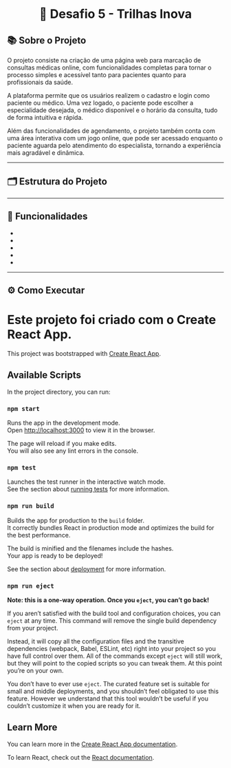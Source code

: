 <h1 align="center">🚀 Desafio 5 - Trilhas Inova</h1>

## 📚 Sobre o Projeto
O projeto consiste na criação de uma página web para marcação de consultas médicas online, com funcionalidades completas para tornar o processo simples e acessível tanto para pacientes quanto para profissionais da saúde.

A plataforma permite que os usuários realizem o cadastro e login como paciente ou médico. Uma vez logado, o paciente pode escolher a especialidade desejada, o médico disponível e o horário da consulta, tudo de forma intuitiva e rápida.

Além das funcionalidades de agendamento, o projeto também conta com uma área interativa com um jogo online, que pode ser acessado enquanto o paciente aguarda pelo atendimento do especialista, tornando a experiência mais agradável e dinâmica.


---

## 🗂️ Estrutura do Projeto

---

## 🎯 Funcionalidades

-   
- 
- 
-  
- 

---





## ⚙️ Como Executar


# Este projeto foi criado com o Create React App.

This project was bootstrapped with [Create React App](https://github.com/facebook/create-react-app).

## Available Scripts

In the project directory, you can run:

### `npm start`

Runs the app in the development mode.\
Open [http://localhost:3000](http://localhost:3000) to view it in the browser.

The page will reload if you make edits.\
You will also see any lint errors in the console.

### `npm test`

Launches the test runner in the interactive watch mode.\
See the section about [running tests](https://facebook.github.io/create-react-app/docs/running-tests) for more information.

### `npm run build`

Builds the app for production to the `build` folder.\
It correctly bundles React in production mode and optimizes the build for the best performance.

The build is minified and the filenames include the hashes.\
Your app is ready to be deployed!

See the section about [deployment](https://facebook.github.io/create-react-app/docs/deployment) for more information.

### `npm run eject`

**Note: this is a one-way operation. Once you `eject`, you can’t go back!**

If you aren’t satisfied with the build tool and configuration choices, you can `eject` at any time. This command will remove the single build dependency from your project.

Instead, it will copy all the configuration files and the transitive dependencies (webpack, Babel, ESLint, etc) right into your project so you have full control over them. All of the commands except `eject` will still work, but they will point to the copied scripts so you can tweak them. At this point you’re on your own.

You don’t have to ever use `eject`. The curated feature set is suitable for small and middle deployments, and you shouldn’t feel obligated to use this feature. However we understand that this tool wouldn’t be useful if you couldn’t customize it when you are ready for it.

## Learn More

You can learn more in the [Create React App documentation](https://facebook.github.io/create-react-app/docs/getting-started).

To learn React, check out the [React documentation](https://reactjs.org/).
